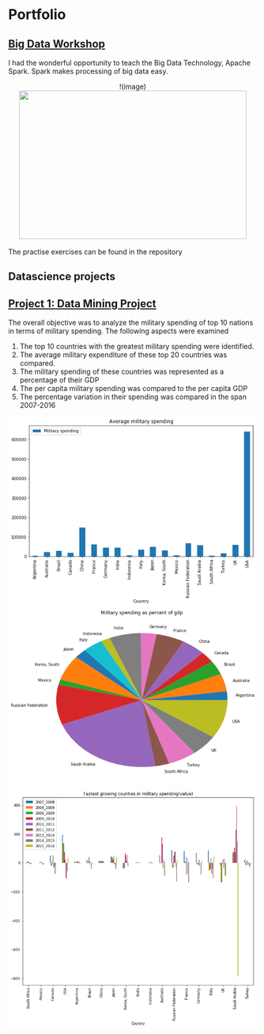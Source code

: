 # Portfolio
## [Big Data Workshop](https://github.com/smrithiajit/BigDataWorkshop/blob/master/)
I had the wonderful opportunity to teach the Big Data Technology, Apache Spark. Spark makes processing of big data easy.
<p align="center">
  !(image)<img width="460" height="300" src="https://github.com/smrithiajit/BigDataWorkshop/blob/master/APACHE_SPARK_PRESENTATION_final.gif">
</p>
The practise exercises can be found in the repository


## Datascience projects

## [Project 1: Data Mining Project](https://github.com/smrithiajit/Projects/blob/master/DATS%2B6103%2BSMRITHI%2BAJIT.ipynb)

The overall objective was to analyze the military spending of top 10 nations in terms of military spending.
The following aspects were examined

1.	The top 10 countries with the greatest military spending were identified.
2.	The average military expenditure of these top 20 countries was compared.
3.	The military spending of these countries was represented as a percentage of their GDP
4.	The per capita military spending was compared to the per capita GDP
5.	The percentage variation in their spending was compared in the span 2007-2016 
  
![](/images/dm1.png)
![](/images/dm2.png)
![](/images/dn3.png)


